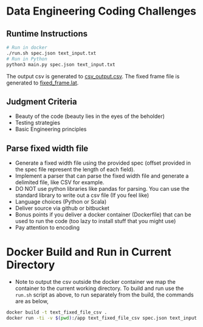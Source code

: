 # Data Engineering Coding Challenges

## Runtime Instructions
``` bash
# Run in docker 
./run.sh spec.json text_input.txt
# Run in Python
python3 main.py spec.json text_input.txt
```
The output csv is generated to [csv_output.csv](csv_output.csv).
The fixed frame file is generated to [fixed_frame.lat](fixed_frame.lat).

## Judgment Criteria
- Beauty of the code (beauty lies in the eyes of the beholder)
- Testing strategies
- Basic Engineering principles

## Parse fixed width file
- Generate a fixed width file using the provided spec (offset provided in the spec file represent the length of each field).
- Implement a parser that can parse the fixed width file and generate a delimited file, like CSV for example.
- DO NOT use python libraries like pandas for parsing. You can use the standard library to write out a csv file (If you feel like)
- Language choices (Python or Scala)
- Deliver source via github or bitbucket
- Bonus points if you deliver a docker container (Dockerfile) that can be used to run the code (too lazy to install stuff that you might use)
- Pay attention to encoding

# Docker Build and Run in Current Directory
* Note to output the csv outside the docker container we map the container to the current working directory. To build and run use the `run.sh` script as above, to run separately from the build, the commands are as below,
``` bash
docker build -t text_fixed_file_csv .
docker run -ti -v $(pwd):/app text_fixed_file_csv spec.json text_input.txt
```